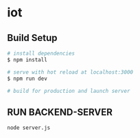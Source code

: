 # iot

## Build Setup

```bash
# install dependencies
$ npm install

# serve with hot reload at localhost:3000
$ npm run dev

# build for production and launch server
```



## RUN BACKEND-SERVER
```
node server.js
```


